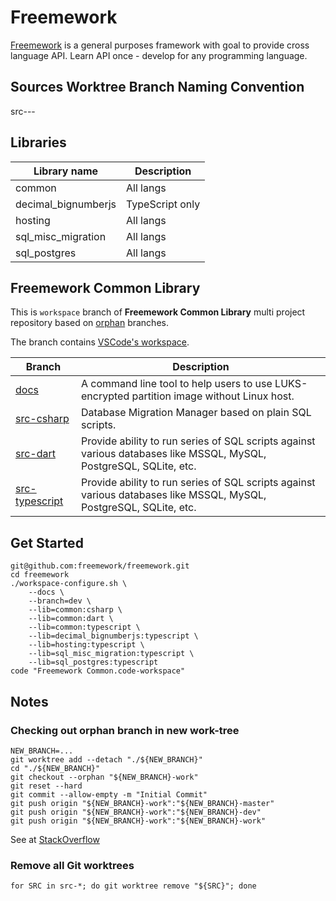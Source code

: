 # Freemework

[Freemework](https://docs.freemework.org) is a general purposes framework with goal to provide cross language API. Learn API once - develop for any programming language.


## Sources Worktree Branch Naming Convention

src-<LIBRARY>-<LANGUAGE>-<BRANCH>


## Libraries

| Library name  | Description  |
|-|-|
| common               | All langs |
| decimal_bignumberjs  | TypeScript only  |
| hosting              | All langs |
| sql_misc_migration   | All langs |
| sql_postgres         | All langs |


## Freemework Common Library

This is `workspace` branch of **Freemework Common Library** multi project repository based on [orphan](https://git-scm.com/docs/git-checkout#Documentation/git-checkout.txt---orphanltnew-branchgt) branches.

The branch contains [VSCode's workspace](https://code.visualstudio.com/docs/editor/workspaces).

| Branch                                   | Description                                                                                                          |
|------------------------------------------|----------------------------------------------------------------------------------------------------------------------|
| [docs](../../tree/docs)                  | A command line tool to help users to use LUKS-encrypted partition image without Linux host.                          |
| [src-csharp](../../tree/src-csharp)      | Database Migration Manager based on plain SQL scripts.                                                               |
| [src-dart](../../tree/src-dart)          | Provide ability to run series of SQL scripts against various databases like MSSQL, MySQL, PostgreSQL, SQLite, etc.  |
| [src-typescript](../../tree/src-dart)    | Provide ability to run series of SQL scripts against various databases like MSSQL, MySQL, PostgreSQL, SQLite, etc.  |

## Get Started

```shell
git@github.com:freemework/freemework.git
cd freemework
./workspace-configure.sh \
    --docs \
    --branch=dev \
    --lib=common:csharp \
    --lib=common:dart \
    --lib=common:typescript \
    --lib=decimal_bignumberjs:typescript \
    --lib=hosting:typescript \
    --lib=sql_misc_migration:typescript \
    --lib=sql_postgres:typescript
code "Freemework Common.code-workspace"
```

## Notes

### Checking out orphan branch in new work-tree

```shell
NEW_BRANCH=...
git worktree add --detach "./${NEW_BRANCH}"
cd "./${NEW_BRANCH}"
git checkout --orphan "${NEW_BRANCH}-work"
git reset --hard
git commit --allow-empty -m "Initial Commit"
git push origin "${NEW_BRANCH}-work":"${NEW_BRANCH}-master"
git push origin "${NEW_BRANCH}-work":"${NEW_BRANCH}-dev"
git push origin "${NEW_BRANCH}-work":"${NEW_BRANCH}-work"
```

See at [StackOverflow](https://stackoverflow.com/questions/53005845/checking-out-orphan-branch-in-new-work-tree)


### Remove all Git worktrees

```shell
for SRC in src-*; do git worktree remove "${SRC}"; done
```
